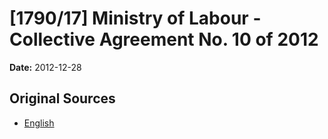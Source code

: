 # [1790/17] Ministry of Labour - Collective Agreement No. 10 of 2012

**Date:** 2012-12-28

## Original Sources

- [English](https://documents.gov.lk/view/extra-gazettes/2012/12/1790-17_E.pdf)
